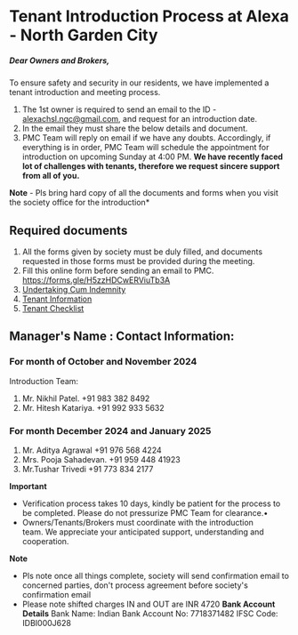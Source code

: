 # Tenant Introduction Process at Alexa - North Garden City

##### Dear Owners and Brokers, 
To ensure safety and security in our residents, we have implemented a tenant introduction and meeting process. 

1. The 1st owner is required to send an email to the ID - alexachsl.ngc@gmail.com, and request for an introduction date.
2. In the email they must share the below details and document.
3. PMC Team will reply on email if we have any doubts. Accordingly, if everything is in order, PMC Team will schedule the appointment for introduction on upcoming Sunday at 4:00 PM.
**We have recently faced lot of challenges with tenants, therefore we request sincere support from all of you.** 

**Note** - Pls bring hard copy of all the documents and forms when you visit the society office for the introduction* 

## Required documents
1. All the forms given by society must be duly filled, and documents requested in those forms must be provided during the meeting.
2. Fill this online form before sending an email to PMC. https://forms.gle/H5zzHDCwERViuTb3A
3. [Undertaking Cum Indemnity](./documents/undertaking-cum-indemnity.pdf)
4. [Tenant Information](./documents/tenant-information.pdf)
5. [Tenant Checklist](./documents/tenant-checklist.pdf)

## Manager's Name : Contact Information: 
### For month of October and November 2024
Introduction Team:
  1. Mr. Nikhil Patel. +91 983 382 8492
  2. ⁠Mr. Hitesh Katariya. +91 992 933 5632
  
### For month December 2024 and January 2025 
1. Mr. Aditya Agrawal +91 976 568 4224
2. ⁠Mrs. Pooja Sahadevan. +91 959 448 41923
3. ⁠Mr.Tushar Trivedi +91 773 834 2177

**Important** 
- ⁠Verification process takes 10 days, kindly be patient for the process to be completed. Please do not pressurize PMC Team for clearance.•
- ⁠Owners/Tenants/Brokers must coordinate with the introduction team. We appreciate your anticipated support, understanding and cooperation.

**Note** 
- Pls note once all things complete, society will send confirmation email to concerned parties, don't process agreement before society's confirmation email
- Please note shifted charges IN and OUT are INR 4720
  **Bank Account Details**
  Bank Name: Indian Bank
  Account No: 7718371482
  IFSC Code: IDBI000J628

